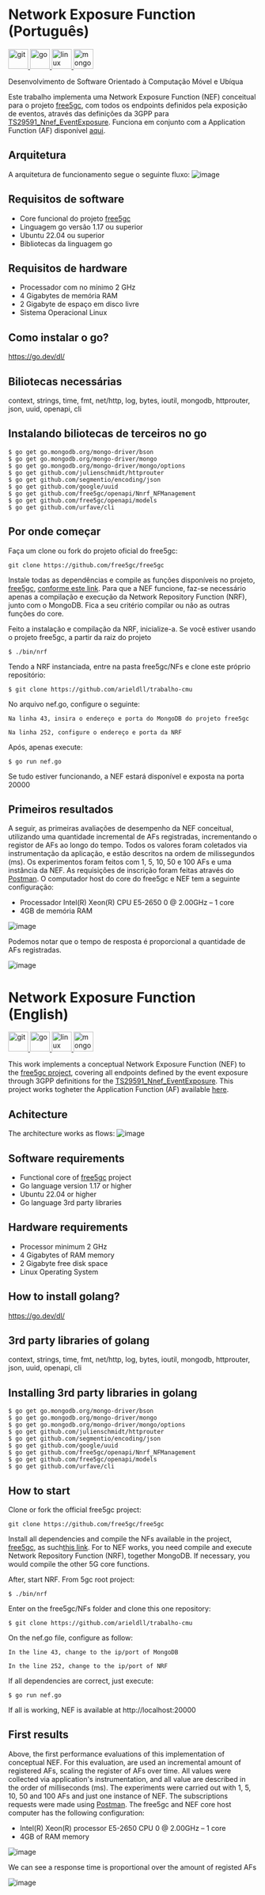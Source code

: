 # Network Exposure Function (Português)

<p align="left"> <a href="https://git-scm.com/" target="_blank" rel="noreferrer"> <img src="https://www.vectorlogo.zone/logos/git-scm/git-scm-icon.svg" alt="git" width="40" height="40"/> </a> <a href="https://golang.org" target="_blank" rel="noreferrer"> <img src="https://raw.githubusercontent.com/devicons/devicon/master/icons/go/go-original.svg" alt="go" width="40" height="40"/> </a> <a href="https://www.linux.org/" target="_blank" rel="noreferrer"> <img src="https://raw.githubusercontent.com/devicons/devicon/master/icons/linux/linux-original.svg" alt="linux" width="40" height="40"/> </a> <a href="https://www.mongodb.com/" target="_blank" rel="noreferrer"> <img src="https://raw.githubusercontent.com/devicons/devicon/master/icons/mongodb/mongodb-original-wordmark.svg" alt="mongodb" width="40" height="40"/> </a> </p>


Desenvolvimento de Software Orientado à Computação Móvel e Ubíqua

Este trabalho implementa uma Network Exposure Function (NEF) conceitual para o projeto <a href="https://github.com/free5gc/free5gc">free5gc</a>, com todos os endpoints definidos pela exposição de eventos, através das definições da 3GPP para <a href="https://github.com/jdegre/5GC_APIs/blob/Rel-18/TS29591_Nnef_EventExposure.yaml">TS29591_Nnef_EventExposure</a>. Funciona em conjunto com a Application Function (AF) disponível <a href="https://github.com/opoze/5gaf">aqui</a>.

## Arquitetura
A arquitetura de funcionamento segue o seguinte fluxo: 
![image](https://user-images.githubusercontent.com/2493503/204649619-ca5960f9-1106-4c24-b32a-4c3f5193f4ed.png)


## Requisitos de software
- Core funcional do projeto <a href="https://github.com/free5gc/free5gc">free5gc</a>
- Linguagem go versão 1.17 ou superior 
- Ubuntu 22.04 ou superior 
- Bibliotecas da linguagem go 

## Requisitos de hardware 
- Processador com no mínimo 2 GHz 
- 4 Gigabytes de memória RAM 
- 2 Gigabyte de espaço em disco livre 
- Sistema Operacional Linux

## Como instalar o go? 
https://go.dev/dl/

## Biliotecas necessárias
context, strings, time, fmt, net/http, log, bytes, ioutil, mongodb, httprouter, json, uuid, openapi, cli

## Instalando biliotecas de terceiros no go
```
$ go get go.mongodb.org/mongo-driver/bson
$ go get go.mongodb.org/mongo-driver/mongo
$ go get go.mongodb.org/mongo-driver/mongo/options
$ go get github.com/julienschmidt/httprouter
$ go get github.com/segmentio/encoding/json
$ go get github.com/google/uuid
$ go get github.com/free5gc/openapi/Nnrf_NFManagement
$ go get github.com/free5gc/openapi/models
$ go get github.com/urfave/cli
```


## Por onde começar

Faça um clone ou fork do projeto oficial do free5gc:

```
git clone https://github.com/free5gc/free5gc
```

Instale todas as dependências e compile as funções disponíveis no projeto, <a href="https://github.com/free5gc/free5gc">free5gc</a>, <a href="https://github.com/free5gc/free5gc/wiki/Installation">conforme este link</a>. Para que a NEF funcione, faz-se necessário apenas a compilação e execução da Network Repository Function (NRF), junto com o MongoDB. Fica a seu critério compilar ou não as outras funções do core.  

Feito a instalação e compilação da NRF, inicialize-a. Se você estiver usando o projeto free5gc, a partir da raiz do projeto

```
$ ./bin/nrf 
```

Tendo a NRF instanciada, entre na pasta free5gc/NFs e clone este próprio repositório: 

```
$ git clone https://github.com/arieldll/trabalho-cmu
```

No arquivo nef.go, configure o seguinte: 

```
Na linha 43, insira o endereço e porta do MongoDB do projeto free5gc
```

```
Na linha 252, configure o endereço e porta da NRF
```

Após, apenas execute: 

```
$ go run nef.go
```

Se tudo estiver funcionando, a NEF estará disponível e exposta na porta 20000

## Primeiros resultados
A seguir, as primeiras avaliações de desempenho da NEF conceitual, utilizando uma quantidade incremental de AFs registradas, incrementando o registor de AFs ao longo do tempo. Todos os valores foram coletados via instrumentação da aplicação, e estão descritos na ordem de milissegundos (ms). Os experimentos foram feitos com 1, 5, 10, 50 e 100 AFs e uma instância da NEF. As requisições de inscrição foram feitas através do <a href="https://www.postman.com/">Postman</a>. 
O computador host do core do free5gc e NEF tem a seguinte configuração: 
- Processador Intel(R) Xeon(R) CPU E5-2650 0 @ 2.00GHz – 1 core 
- 4GB de memória RAM 


![image](https://user-images.githubusercontent.com/2493503/204617348-ca0491a4-b48e-4542-91f4-efb2edb2edf3.png)

Podemos notar que o tempo de resposta é proporcional a quantidade de AFs registradas. 

![image](https://user-images.githubusercontent.com/2493503/204617391-c5e92409-1b02-4c3f-87f7-2d58bf6a8918.png)


# Network Exposure Function (English)

<p align="left"> <a href="https://git-scm.com/" target="_blank" rel="noreferrer"> <img src="https://www.vectorlogo.zone/logos/git-scm/git-scm-icon.svg" alt="git" width="40" height="40"/> </a> <a href="https://golang.org" target="_blank" rel="noreferrer"> <img src="https://raw.githubusercontent.com/devicons/devicon/master/icons/go/go-original.svg" alt="go" width="40" height="40"/> </a> <a href="https://www.linux.org/" target="_blank" rel="noreferrer"> <img src="https://raw.githubusercontent.com/devicons/devicon/master/icons/linux/linux-original.svg" alt="linux" width="40" height="40"/> </a> <a href="https://www.mongodb.com/" target="_blank" rel="noreferrer"> <img src="https://raw.githubusercontent.com/devicons/devicon/master/icons/mongodb/mongodb-original-wordmark.svg" alt="mongodb" width="40" height="40"/> </a> </p>


This work implements a conceptual Network Exposure Function (NEF) to the <a href="https://github.com/free5gc/free5gc">free5gc project</a>, covering all endpoints defined by the event exposure through 3GPP definitions for the <a href="https://github.com/jdegre/5GC_APIs/blob/Rel-18/TS29591_Nnef_EventExposure.yaml">TS29591_Nnef_EventExposure</a>. This project works togheter the Application Function (AF) available <a href="https://github.com/opoze/5gaf">here</a>.

## Achitecture
The architecture works as flows: 
![image](https://user-images.githubusercontent.com/2493503/205520057-4c999a39-0839-480f-8a97-23756c47d8c8.png)


## Software requirements
- Functional core of <a href="https://github.com/free5gc/free5gc">free5gc</a> project 
- Go language version 1.17 or higher
- Ubuntu 22.04 or higher  
- Go language 3rd party libraries

## Hardware requirements
- Processor minimum 2 GHz 
- 4 Gigabytes of RAM memory
- 2 Gigabyte free disk space
- Linux Operating System

## How to install golang? 
https://go.dev/dl/

## 3rd party libraries of golang
context, strings, time, fmt, net/http, log, bytes, ioutil, mongodb, httprouter, json, uuid, openapi, cli

## Installing 3rd party libraries in golang
```
$ go get go.mongodb.org/mongo-driver/bson
$ go get go.mongodb.org/mongo-driver/mongo
$ go get go.mongodb.org/mongo-driver/mongo/options
$ go get github.com/julienschmidt/httprouter
$ go get github.com/segmentio/encoding/json
$ go get github.com/google/uuid
$ go get github.com/free5gc/openapi/Nnrf_NFManagement
$ go get github.com/free5gc/openapi/models
$ go get github.com/urfave/cli
```

## How to start

Clone or fork the official free5gc project: 

```
git clone https://github.com/free5gc/free5gc
```

Install all dependencies and compile the NFs available in the project, <a href="https://github.com/free5gc/free5gc">free5gc</a>, as such<a href="https://github.com/free5gc/free5gc/wiki/Installation">this link</a>. For to NEF works, you need compile and execute Network Repository Function (NRF), together MongoDB. If necessary, you would compile the other 5G core functions.  

After, start NRF. From 5gc root project: 

```
$ ./bin/nrf 
```
Enter on the free5gc/NFs folder and clone this one repository: 

```
$ git clone https://github.com/arieldll/trabalho-cmu
```

On the nef.go file, configure as follow: 

```
In the line 43, change to the ip/port of MongoDB
```

```
In the line 252, change to the ip/port of NRF
```

If all dependencies are correct, just execute: 

```
$ go run nef.go
```

If all is working, NEF is available at http://localhost:20000

## First results
Above, the first performance evaluations of this implementation of conceptual NEF. For this evaluation, are used an incremental amount of registered AFs, scaling the register of AFs over time. All values were collected via application's instrumentation, and all value are described in the order of milliseconds (ms). The experiments were carried out with 1, 5, 10, 50 and 100 AFs and just one instance of NEF. The subscriptions requests were made using <a href="https://www.postman.com/">Postman</a>.
The free5gc and NEF core host computer has the following configuration:
- Intel(R) Xeon(R) processor E5-2650 CPU 0 @ 2.00GHz – 1 core
- 4GB of RAM memory


![image](https://user-images.githubusercontent.com/2493503/205520904-2e901179-0c44-46ff-b6d0-92cfbe04d511.png)

We can see a response time is proportional over the amount of registed AFs

![image](https://user-images.githubusercontent.com/2493503/205520824-4152e018-a216-4dec-9d24-2482f2ab13a8.png)





